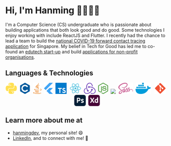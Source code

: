 # Hi, I'm Hanming 👋🧑🏻‍💻

I'm a Computer Science (CS) undergraduate who is passionate about building applications that both look good and do good. Some technologies I enjoy working with include ReactJS and Flutter. I recently had the chance to lead a team to build the [national COVID-19 forward contact tracing application](https://www.comp.nus.edu.sg/news/3480-2020-covid-contact-tracing/) for Singapore. My belief in Tech for Good has led me to co-found an [edutech start-up](https://www.joni.ai) and build [applications for non-profit organisations](https://www.comp.nus.edu.sg/~vwo/projects/2020-lbsa.html).

## Languages & Technologies

<p align="center">
  <img src="svgs/python.svg" height="35" width="auto"/>&nbsp;
  <img src="svgs/c.svg" height="35" width="auto"/>&nbsp;
  <img src="svgs/java.svg" height="35" width="auto"/>&nbsp;
  <img src="svgs/flutter.svg" height="35" width="auto"/>&nbsp;
  <img src="svgs/typescript.svg" height="35" width="auto"/>&nbsp;
  <img src="svgs/react.svg" height="35" width="auto"/>&nbsp;
  <img src="svgs/redux.svg" height="35" width="auto"/>&nbsp;
  <img src="svgs/nodejs.svg" height="35" width="auto"/>&nbsp;
  <img src="svgs/rails.svg" height="35" width="auto"/>&nbsp;
  <img src="svgs/sass.svg" height="35" width="auto"/>&nbsp;
  <img src="svgs/docker.svg" height="35" width="auto"/> &nbsp;
  <img src="svgs/git.svg" height="35" width="auto"/>&nbsp;
  <img src="svgs/photoshop.svg" height="35" width="auto"/>&nbsp;
  <img src="svgs/xd.svg" height="35" width="auto"/>
</p>

## Learn more about me at

- [hanmingdev](https://hanmingdev.com), my personal site! 😄
- [LinkedIn](https://www.linkedin.com/in/hanming-zhu/), and to connect with me! 💼

<!--
**zhuhanming/zhuhanming** is a ✨ _special_ ✨ repository because its `README.md` (this file) appears on your GitHub profile.

Here are some ideas to get you started:

- 🔭 I’m currently working on ...
- 🌱 I’m currently learning ...
- 👯 I’m looking to collaborate on ...
- 🤔 I’m looking for help with ...
- 💬 Ask me about ...
- 📫 How to reach me: ...
- 😄 Pronouns: ...
- ⚡ Fun fact: ...
-->
